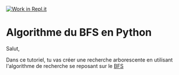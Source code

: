 [![Work in Repl.it](https://classroom.github.com/assets/work-in-replit-14baed9a392b3a25080506f3b7b6d57f295ec2978f6f33ec97e36a161684cbe9.svg)](https://classroom.github.com/online_ide?assignment_repo_id=3560891&assignment_repo_type=AssignmentRepo)
# Algorithme du BFS en Python

Salut, 

Dans ce tutoriel, tu vas créer une recherche arborescente en utilisant l'algorithme de recherche se reposant sur le [BFS](https://en.wikipedia.org/wiki/Breadth-first_search)
